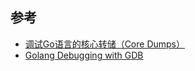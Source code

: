 
## 参考

- [调试Go语言的核心转储（Core Dumps）](https://segmentfault.com/a/1190000010684345)
- [Golang Debugging with GDB](http://aandds.com/blog/go-debug.html)
  